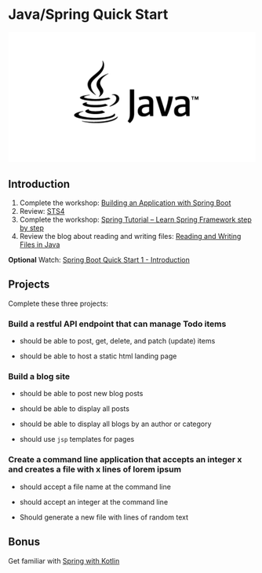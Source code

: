 # Java/Spring Quick Start

![java-logo](assets/og-social-java-logo.gif)

## Introduction

1. Complete the workshop: [Building an Application with Spring Boot](https://spring.io/guides/gs/spring-boot/)
1. Review: [STS4](https://github.com/spring-projects/sts4)
1. Complete the workshop: [Spring Tutorial – Learn Spring Framework step by step](https://www.dineshonjava.com/spring-tutorial/)
1. Review the blog about reading and writing files: [Reading and Writing Files in Java](https://www.caveofprogramming.com/java/java-file-reading-and-writing-files-in-java.html)

 **Optional** Watch: [Spring Boot Quick Start 1 - Introduction](https://www.youtube.com/watch?v=msXL2oDexqw&list=PLqq-6Pq4lTTbx8p2oCgcAQGQyqN8XeA1x)

## Projects

Complete these three projects:

### Build a restful API endpoint that can manage Todo items

* should be able to post, get, delete, and patch (update) items

* should be able to host a static html landing page

### Build a blog site

* should be able to post new blog posts

* should be able to display all posts

* should be able to display all blogs by an author or category

* should use `jsp` templates for pages

### Create a command line application that accepts an integer x and creates a file with x lines of lorem ipsum

* should accept a file name at the command line

* should accept an integer at the command line

* Should generate a new file with lines of random text

## Bonus

Get familiar with [Spring with Kotlin](https://github.com/spring-guides/tut-spring-boot-kotlin)
